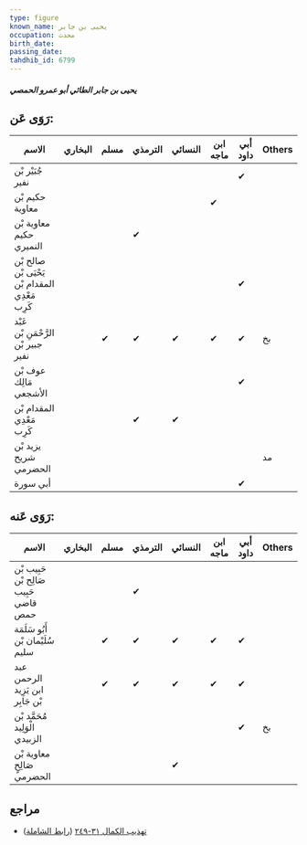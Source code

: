 ```yaml
---
type: figure
known_name: يحيى بن جابر
occupation: محدث
birth_date:
passing_date:
tahdhib_id: 6799
---
```

##### يحيى بن جابر الطائي أبو عمرو الحمصي

## رَوَى عَن:
| الاسم                                          | البخاري | مسلم | الترمذي | النسائي | ابن ماجه | أبي داود | Others |
| ---------------------------------------------- | ------- | ---- | ------- | ------- | -------- | -------- | ------ |
| جُبَيْر بْن نفير                               |         |      |         |         |          | ✔        |        |
| حكيم بْن معاوية                                |         |      |         |         | ✔        |          |        |
| معاوية بْن حكيم النميري                        |         |      | ✔       |         |          |          |        |
| صالح بْن يَحْيَى بْن المقدام بْن مَعْدِي كَرِب |         |      |         |         |          | ✔        |        |
| عَبْد الرَّحْمَنِ بْن جبير بْن نفير            |         | ✔    | ✔       | ✔       | ✔        | ✔        | بخ     |
| عوف بْن مَالِك الأشجعي                         |         |      |         |         |          | ✔        |        |
| المقدام بْن مَعْدِي كَرِب                      |         |      | ✔       | ✔       |          |          |        |
| يزيد بْن شريح الحضرمي                          |         |      |         |         |          |          | مد     |
| أبي سورة                                       |         |      |         |         |          | ✔        |        |
## رَوَى عَنه:
| الاسم                                 | البخاري | مسلم | الترمذي | النسائي | ابن ماجه | أبي داود | Others |
| ------------------------------------- | ------- | ---- | ------- | ------- | -------- | -------- | ------ |
| حَبِيب بْن صَالِح بْن حَبِيب قاضي حمص |         |      | ✔       |         |          |          |        |
| أَبُو سَلَمَة سُلَيْمان بْن سليم      |         | ✔    | ✔       | ✔       | ✔        | ✔        |        |
| عبد الرحمن ابن يَزِيد بْن جَابِر      |         | ✔    | ✔       | ✔       | ✔        | ✔        |        |
| مُحَمَّد بْن الْوَلِيد الزبيدي        |         |      |         |         |          | ✔        | بخ     |
| معاوية بْن صَالِحٍ الحضرمي            |         |      |         | ✔       |          |          |        |
## مراجع
- [تهذيب الكمال ٣١-٢٤٩](obsidian://open?vault=Tahdhib-al-Kamal&file=Figures/٦٧٩٩-يحيى%20بن%20جابر%20الطائي%20أبو%20عمرو%20الحمصي) ([رابط الشاملة](https://shamela.ws/book/3722/16797))